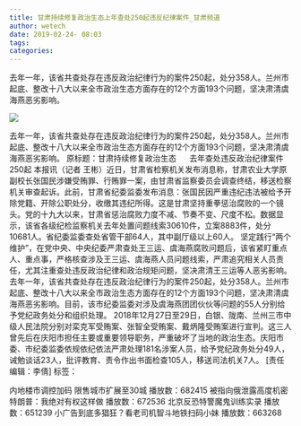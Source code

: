 ```yaml
---
title: 甘肃持续修复政治生态上年查处250起违反纪律案件_甘肃频道
author: wetech
date: 2019-02-24- 08:03
tags: 
categories: 
---
```

去年一年，该省共查处存在违反政治纪律行为的案件250起，处分358人。兰州市起底、整改十八大以来全市政治生态方面存在的12个方面193个问题，坚决肃清虞海燕恶劣影响。
<!-- more -->
                
<img align="center" border="0" src="http://p2.ifengimg.com/a/2016/0810/204c433878d5cf9size1_w16_h16.png" />
                
                
            
去年一年，该省共查处存在违反政治纪律行为的案件250起，处分358人。兰州市起底、整改十八大以来全市政治生态方面存在的12个方面193个问题，坚决肃清虞海燕恶劣影响。
原标题：甘肃持续修复政治生态
     去年查处违反政治纪律案件250起
本报讯（记者 王彬）近日，甘肃省检察机关发布消息称，甘肃农业大学原副校长张国民涉嫌受贿罪、行贿罪一案，由甘肃省监察委员会调查终结，移送检察机关审查起诉。此前，甘肃省纪委监委发布消息：张国民因严重违纪违法被给予开除党籍、开除公职处分，收缴其违纪所得。这是甘肃坚持重拳惩治腐败的一个镜头。党的十九大以来，甘肃省惩治腐败力度不减、节奏不变、尺度不松。数据显示，该省各级纪检监察机关去年处置问题线索30610件，立案8883件，处分10681人。省纪委监委查处省管干部64人，其中副厅级以上60人。
坚定践行“两个维护”，在党中央、中央纪委严肃查处王三运、虞海燕腐败问题后，该省紧盯重点人、重点事，严格核查涉及王三运、虞海燕人员问题线索，严肃追究相关人员责任，尤其注重查处违反政治纪律和政治规矩问题，坚决肃清王三运等人恶劣影响。去年一年，该省共查处存在违反政治纪律行为的案件250起，处分358人。兰州市起底、整改十八大以来全市政治生态方面存在的12个方面193个问题，坚决肃清虞海燕恶劣影响。目前，该市纪委监委对涉及虞海燕团团伙伙等问题的55人分别给予党纪政务处分和组织处理。
2018年12月27日至29日，白银、陇南、兰州三市中级人民法院分别对栾克军受贿案、张智全受贿案、戴炳隆受贿案进行宣判。这三人曾先后在庆阳市担任主要或重要领导职务，严重破坏了当地的政治生态。庆阳市委、市纪委监委依规依纪依法严肃处理181名涉案人员，给予党纪政务处分49人，诫勉谈话23人，批评教育、责令作出书面检查105人，移送司法机关7人。
[责任编辑：李倩]
标签：
 
 
 
 
 
 
 
 
 
             
内地楼市调控加码 限售城市扩展至30城
播放数：682415
被指向俄泄露高度机密 特朗普：我绝对有权这样做
播放数：672536
北京反恐特警魔鬼训练实录
播放数：651239
小广告到底多猖狂？看老司机智斗地铁扫码小妹
播放数：663268
